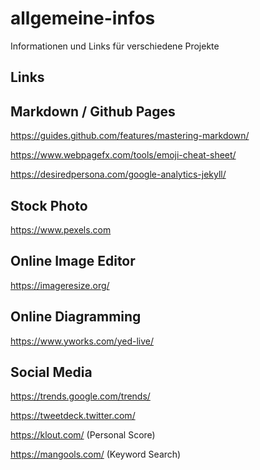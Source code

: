 # allgemeine-infos
Informationen und Links für verschiedene Projekte

## Links

## Markdown / Github Pages

https://guides.github.com/features/mastering-markdown/

https://www.webpagefx.com/tools/emoji-cheat-sheet/

https://desiredpersona.com/google-analytics-jekyll/

## Stock Photo

https://www.pexels.com

## Online Image Editor

https://imageresize.org/

## Online Diagramming

https://www.yworks.com/yed-live/

## Social Media

https://trends.google.com/trends/

https://tweetdeck.twitter.com/

https://klout.com/ (Personal Score)

https://mangools.com/ (Keyword Search)


